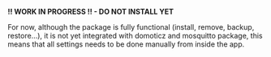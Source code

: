 

**!! WORK IN PROGRESS !! - DO NOT INSTALL YET**

For now, although the package is fully functional (install, remove, backup, restore...), it is not yet integrated with domoticz and mosquitto package, this means that all settings needs to be done manually from inside the app.

